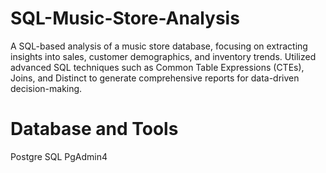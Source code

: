 # SQL-Music-Store-Analysis
 
A SQL-based analysis of a music store database, focusing on extracting insights into sales, customer demographics, and inventory trends. Utilized advanced SQL techniques such as Common Table Expressions (CTEs), Joins, and Distinct to generate comprehensive reports for data-driven decision-making.

# Database and Tools
Postgre SQL
PgAdmin4

